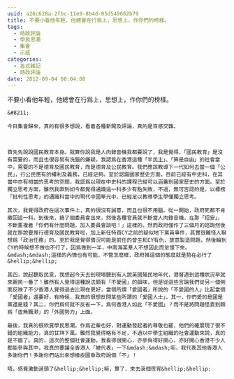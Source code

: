 ```yaml
---
uuid: a26c628a-2fbc-11e9-8b4d-05d549662b79
title: 不要小看他年輕，他總會在行爲上，思想上，作你們的榜樣。
tags:
  - 時政評論
  - 學民思潮
  - 集會
  - 示威
categories:
  - 各式雜記
  - 時政評論
date: 2012-09-04 08:04:00
---
```


不要小看他年輕，他總會在行爲上，思想上，作你們的榜樣。

	&#8211;

	今日集會歸來，真的有很多想說，看着各種新聞及評論，真的是百感交雜。



	首先先說說國民教育本身。就算你說我是人肉錄音機我都要說了，我是覺得，「國民教育」是沒有需要的，而且也很容易有洗腦的嫌疑。我認爲在香港這種「半民主」、「算是自由」的社會當中，需要的不是德育及國民教育，而是德育及公民教育。我們應該教導下一代如何去當一個「公民」，行公民應有的權利及義務，已經足夠。至於認識國家歷史方面，目前已經有中史科，在其當中亦有相當的思考的空間，我認爲以現在中史科的課程已經可以涵蓋到國家歷史的方面。至於獨立思考方面，雖然我直到如今都覺得通識這一科多少有點失敗，不過，無可否認的是，以標榜「批判性思考」的通識科當中的現代中國單元中，已經足以教導學生學懂獨立思考。

	其次，我覺得政府在這次事件上，真的很沒有誠意，而且也很不用腦。從一開始，政府死都不肯撤回這一科。到後來，搞了個委員會出來，然後各種官員就不斷當人肉錄音機，在那「招安」，不斷重複着「你們有什麼問題，加入委員會談吧！」這樣的。然而政府僅作了三個月的諮詢然後就在那說要推行德育及國民教育啦，加上新任特首CY之前的疑似地下黨員事件，其實很難怪人聯想爲「政治任務」的。至於我是覺得情況可能是前任的曾生和CY有仇，故意製造問題，然後輪到CY的時候想不做也不行了，因爲做到一半，中南海某羣人不想因此而怠慢下來。&mdash;&mdash;這樣的內情也有可能，不管怎麼樣，政府推這個的態度就是勢在必行了&hellip;&hellip;

	其四，說起聽取民意，我想起今天去到現場聽到有人說英國殖民地年代，港督遇到這種狀況早就來親民一番了！雖然有人覺得這種說法頗有「不愛國」的韻味，但是從這些言論我們從另一個側面反映了不少香港人覺得過去比現在更好，當個所謂「愛國者」所說的「不愛國的人」比起當個「愛國者」還要好，有時候，我真的很想反問某些所謂的「愛國人士」，其一，你們愛的是國是黨還是錢？其二，你們爲何就不反省一下，爲何香港人如此「不愛國」？而不是將問題怪責到頗爲「虛無飄渺」的「外國勢力」上面。

	最後，我真的很欣賞學民思潮，作爲近輩也好，對運動發起者的尊敬也罷，他們的確展現了很不錯的組織能力，真的甘拜下風。雖然我覺得略有不足，不過以中學生組織的社會運動來說，真的是不錯了。真的，這次的整個社會運動，我看得很開心，亦參與得好開心，亦好開心香港不少人都能參與其中，我真的要讓全香港人「被代表」一下&mdash;&mdash;呃，我代表其他香港人多謝你們！多謝你們站出來想橡皮圖章政府說個「不」！

	唔，感覺激動過頭了&hellip;&hellip;嘛，算了，來去滾個夜宵&hellip;&hellip;
